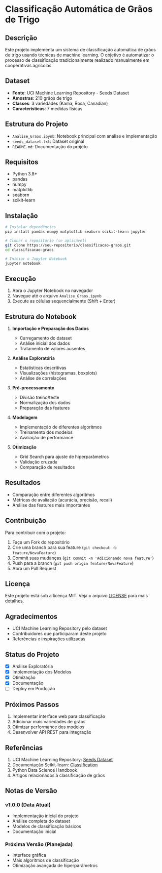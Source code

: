 # Classificação Automática de Grãos de Trigo

## Descrição
Este projeto implementa um sistema de classificação automática de grãos de trigo usando técnicas de machine learning. O objetivo é automatizar o processo de classificação tradicionalmente realizado manualmente em cooperativas agrícolas.

## Dataset
- **Fonte**: UCI Machine Learning Repository - Seeds Dataset
- **Amostras**: 210 grãos de trigo
- **Classes**: 3 variedades (Kama, Rosa, Canadian)
- **Características**: 7 medidas físicas

## Estrutura do Projeto
- `Analise_Graos.ipynb`: Notebook principal com análise e implementação
- `seeds_dataset.txt`: Dataset original
- `README.md`: Documentação do projeto

## Requisitos
- Python 3.8+
- pandas
- numpy
- matplotlib
- seaborn
- scikit-learn

## Instalação

```bash
# Instalar dependências
pip install pandas numpy matplotlib seaborn scikit-learn jupyter

# Clonar o repositório (se aplicável)
git clone https://seu-repositorio/classificacao-graos.git
cd classificacao-graos

# Iniciar o Jupyter Notebook
jupyter notebook
```

## Execução
1. Abra o Jupyter Notebook no navegador
2. Navegue até o arquivo `Analise_Graos.ipynb`
3. Execute as células sequencialmente (Shift + Enter)

## Estrutura do Notebook
1. **Importação e Preparação dos Dados**
   - Carregamento do dataset
   - Análise inicial dos dados
   - Tratamento de valores ausentes

2. **Análise Exploratória**
   - Estatísticas descritivas
   - Visualizações (histogramas, boxplots)
   - Análise de correlações

3. **Pré-processamento**
   - Divisão treino/teste
   - Normalização dos dados
   - Preparação das features

4. **Modelagem**
   - Implementação de diferentes algoritmos
   - Treinamento dos modelos
   - Avaliação de performance

5. **Otimização**
   - Grid Search para ajuste de hiperparâmetros
   - Validação cruzada
   - Comparação de resultados

## Resultados
- Comparação entre diferentes algoritmos
- Métricas de avaliação (acurácia, precisão, recall)
- Análise das features mais importantes

## Contribuição
Para contribuir com o projeto:
1. Faça um Fork do repositório
2. Crie uma branch para sua feature (`git checkout -b feature/NovaFeature`)
3. Commit suas mudanças (`git commit -m 'Adicionando nova feature'`)
4. Push para a branch (`git push origin feature/NovaFeature`)
5. Abra um Pull Request

## Licença
Este projeto está sob a licença MIT. Veja o arquivo [LICENSE](LICENSE) para mais detalhes.


## Agradecimentos
- UCI Machine Learning Repository pelo dataset
- Contribuidores que participaram deste projeto
- Referências e inspirações utilizadas


## Status do Projeto
- [x] Análise Exploratória
- [x] Implementação dos Modelos
- [x] Otimização
- [x] Documentação
- [ ] Deploy em Produção

## Próximos Passos
1. Implementar interface web para classificação
2. Adicionar mais variedades de grãos
3. Otimizar performance dos modelos
4. Desenvolver API REST para integração

## Referências
1. UCI Machine Learning Repository: [Seeds Dataset](https://archive.ics.uci.edu/dataset/236/seeds)
2. Documentação Scikit-learn: [Classification](https://scikit-learn.org/stable/supervised_learning.html#supervised-learning)
3. Python Data Science Handbook
4. Artigos relacionados à classificação de grãos

## Notas de Versão
### v1.0.0 (Data Atual)
- Implementação inicial do projeto
- Análise completa do dataset
- Modelos de classificação básicos
- Documentação inicial

### Próxima Versão (Planejada)
- Interface gráfica
- Mais algoritmos de classificação
- Otimização avançada de hiperparâmetros